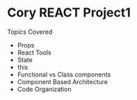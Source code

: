 # Cory REACT Project1

Topics Covered

- Props
- React Tools
- State
- this
- Functional vs Class components
- Component Based Architecture
- Code Organization
